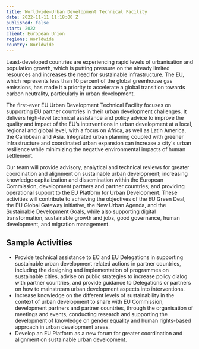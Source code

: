 ```yaml
---
title: Worldwide—Urban Development Technical Facility
date: 2022-11-11 11:18:00 Z
published: false
start: 2022
client: European Union
regions: Worldwide
country: Worldwide
---
```


Least-developed countries are experiencing rapid levels of urbanisation and population growth, which is putting pressure on the already limited resources and increases the need for sustainable infrastructure. The EU, which represents less than 10 percent of the global greenhouse gas emissions, has made it a priority to accelerate a global transition towards carbon neutrality, particularly in urban development. 

The first-ever EU Urban Development Technical Facility focuses on supporting EU partner countries in their urban development challenges. It delivers high-level technical assistance and policy advice to improve the quality and impact of the EU’s interventions in urban development at a local, regional and global level, with a focus on Africa, as well as Latin America, the Caribbean and Asia. Integrated urban planning coupled with greener infrastructure and coordinated urban expansion can increase a city's urban resilience while minimizing the negative environmental impacts of human settlement. 

Our team will provide advisory, analytical and technical reviews for greater coordination and alignment on sustainable urban development; increasing knowledge capitalization and dissemination within the European Commission, development partners and partner countries; and providing operational support to the EU Platform for Urban Development. These activities will contribute to achieving the objectives of the EU Green Deal, the EU Global Gateway initiative, the New Urban Agenda, and the Sustainable Development Goals, while also supporting digital transformation, sustainable growth and jobs, good governance, human development, and migration management.

## Sample Activities

* Provide technical assistance to EC and EU Delegations in supporting sustainable urban development related actions in partner countries, including the designing and implementation of programmes on sustainable cities, advise on public strategies to increase policy dialog with partner countries, and provide guidance to Delegations or partners on how to mainstream urban development aspects into interventions.
* Increase knowledge on the different levels of sustainability in the context of urban development to share with EU Commission, development partners and partner countries, through the organisation of meetings and events, conducting research and supporting the development of knowledge on gender equality and human rights-based approach in urban development areas. 
* Develop an EU Platform as a new forum for greater coordination and alignment on sustainable urban development. 